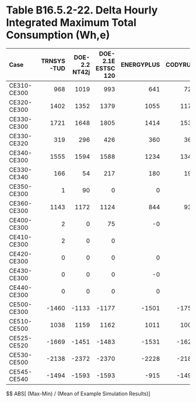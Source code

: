 # Table B16.5.2-22. Delta Hourly Integrated Maximum Total Consumption (Wh,e)
| Case        | TRNSYS-TUD | DOE-2.2 NT42j | DOE-2.1E ESTSC 120 | ENERGYPLUS | CODYRUN | HOT3000 |     |   Min |   Max |  Mean | Dev % $$ |     | TEST 0.0.0 | 
|:----------- | ----------:| -------------:| ------------------:| ----------:| -------:| -------:| ---:| -----:| -----:| -----:| --------:| ---:| ----------:| 
| CE310-CE300 |        968 |          1019 |                993 |        641 |     721 |     614 |     |   614 |  1019 |   826 |     49.0 |     |        993 | 
| CE320-CE300 |       1402 |          1352 |               1379 |       1055 |    1172 |    1327 |     |  1055 |  1402 |  1281 |     27.1 |     |       1379 | 
| CE330-CE300 |       1721 |          1648 |               1805 |       1414 |    1535 |    1787 |     |  1414 |  1805 |  1652 |     23.7 |     |       1805 | 
| CE330-CE320 |        319 |           296 |                426 |        360 |     363 |     460 |     |   296 |   460 |   371 |     44.3 |     |        426 | 
| CE340-CE300 |       1555 |          1594 |               1588 |       1234 |    1345 |    1553 |     |  1234 |  1594 |  1478 |     24.3 |     |       1588 | 
| CE330-CE340 |        166 |            54 |                217 |        180 |     190 |     234 |     |    54 |   234 |   173 |    103.8 |     |        217 | 
| CE350-CE300 |          1 |            90 |                  0 |          0 |       0 |      -2 |     |    -2 |    90 |    15 |    621.2 |     |          0 | 
| CE360-CE300 |       1143 |          1172 |               1124 |        844 |     931 |    1214 |     |   844 |  1214 |  1071 |     34.5 |     |       1124 | 
| CE400-CE300 |          2 |             0 |                 75 |         -0 |         |     -29 |     |   -29 |    75 |    10 |   1087.2 |     |         75 | 
| CE410-CE300 |          2 |             0 |                  0 |            |         |       1 |     |     0 |     2 |     1 |    258.7 |     |          0 | 
| CE420-CE300 |          0 |             0 |                  0 |          0 |         |       0 |     |     0 |     0 |     0 |        - |     |          0 | 
| CE430-CE300 |          0 |             0 |                  0 |         -0 |         |       0 |     |    -0 |     0 |    -0 |    500.0 |     |          0 | 
| CE440-CE300 |          0 |             0 |                  0 |          0 |         |     -87 |     |   -87 |     0 |   -17 |    500.0 |     |          0 | 
| CE500-CE300 |      -1460 |         -1133 |              -1177 |      -1501 |   -1755 |   -1274 |     | -1755 | -1133 | -1383 |     45.0 |     |      -1177 | 
| CE510-CE500 |       1038 |          1159 |               1162 |       1011 |    1009 |    1070 |     |  1009 |  1162 |  1075 |     14.2 |     |       1162 | 
| CE525-CE520 |      -1669 |         -1451 |              -1483 |      -1531 |   -1625 |   -1099 |     | -1669 | -1099 | -1476 |     38.6 |     |      -1483 | 
| CE530-CE500 |      -2138 |         -2372 |              -2370 |      -2228 |   -2185 |   -2185 |     | -2372 | -2138 | -2246 |     10.4 |     |      -2370 | 
| CE545-CE540 |      -1494 |         -1593 |              -1593 |       -915 |   -1495 |   -1514 |     | -1593 |  -915 | -1434 |     47.3 |     |      -1593 | 

$$ ABS[ (Max-Min) / (Mean of Example Simulation Results)]



